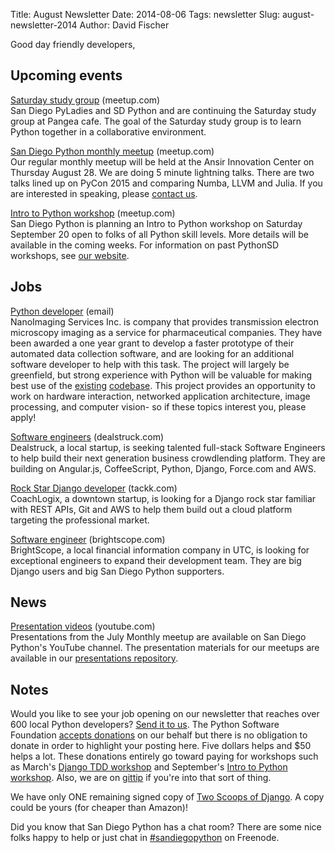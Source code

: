 Title: August Newsletter
Date: 2014-08-06
Tags: newsletter
Slug: august-newsletter-2014
Author: David Fischer


Good day friendly developers,


Upcoming events
---------------


[Saturday study group][saturday-meetup] (meetup.com) <br />
San Diego PyLadies and SD Python and  are continuing the Saturday study group
at Pangea cafe. The goal of the Saturday study group is to learn Python
together in a collaborative environment.

[saturday-meetup]: http://www.meetup.com/pythonsd/events/196007992/


[San Diego Python monthly meetup][monthly-meetup] (meetup.com) <br />
Our regular monthly meetup will be held at the Ansir Innovation Center on
Thursday August 28. We are doing 5 minute lightning talks. There are two talks
lined up on PyCon 2015 and comparing Numba, LLVM and Julia. If you are
interested in speaking, please [contact us][contact-us].

[monthly-meetup]: http://www.meetup.com/pythonsd/events/197325952/
[contact-us]: mailto:sandiegopython@gmail.com


[Intro to Python workshop][meetup-workshop] (meetup.com) <br />
San Diego Python is planning an Intro to Python workshop on Saturday
September 20 open to folks of all Python skill levels. More details
will be available in the coming weeks. For information on past PythonSD
workshops, see [our website][workshops].

[meetup-workshop]: http://www.meetup.com/pythonsd/events/199295402/
[workshops]: http://pythonsd.org/pages/workshops.html


Jobs
----

[Python developer][email-craig] (email) <br />
NanoImaging Services Inc. is company that provides transmission electron
microscopy imaging as a service for pharmaceutical companies. They have
been awarded a one year grant to develop a faster prototype of their
automated data collection software, and are looking for an additional
software developer to help with this task. The project will largely be
greenfield, but strong experience with Python will be valuable for making
best use of the [existing][] [codebase][]. This project
provides an opportunity to work on hardware interaction, networked
application architecture, image processing, and computer vision- so if
these topics interest you, please apply!

[email-craig]: mailto:craigyk@nimgs.com
[existing]: http://goo.gl/jz7j8Z
[codebase]: http://goo.gl/OHxN3k


[Software engineers][dealstruck] (dealstruck.com) <br />
Dealstruck, a local startup, is seeking talented full-stack Software Engineers
to help build their next generation business crowdlending platform. They are
building on Angular.js, CoffeeScript, Python, Django, Force.com and AWS.

[dealstruck]: https://www.dealstruck.com/


[Rock Star Django developer][coachlogix] (tackk.com) <br />
CoachLogix, a downtown startup, is looking for a Django rock star familiar
with REST APIs, Git and AWS to help them build out a cloud platform targeting
the professional market.

[coachlogix]: https://tackk.com/ztyf44


[Software engineer][software-engineer] (brightscope.com) <br />
BrightScope, a local financial information company in UTC, is looking for
exceptional engineers to expand their development team. They are big Django
users and big San Diego Python supporters.

[software-engineer]: http://www.brightscope.com/about/careers/#job_Senior_Software_Engineer


News
----

[Presentation videos][presentation-videos] (youtube.com) <br />
Presentations from the July Monthly meetup are available on San Diego
Python's YouTube channel. The presentation materials for our meetups are
available in our [presentations repository][presentations].

[presentation-videos]: https://www.youtube.com/channel/UCXU-oZwaHnoYUhja_yrrrGg
[presentations]: https://github.com/pythonsd/presentations


Notes
-----


Would you like to see your job opening on our newsletter that reaches over
600 local Python developers? [Send it to us][send-it]. The Python Software
Foundation [accepts donations][accepts-donations] on our behalf but there is no
obligation to donate in order to highlight your posting here. Five dollars
helps and $50 helps a lot. These donations entirely go toward paying for
workshops such as March's [Django TDD workshop][django-workshop] and
September's [Intro to Python workshop][intro-workshop]. Also, we are on
[gittip][] if you're into that sort of thing.

[send-it]: mailto:sandiegopython@gmail.com
[accepts-donations]: https://psfmember.org/civicrm/contribute/transact?reset=1&id=9
[gittip]: https://www.gittip.com/sandiegopython/
[django-workshop]: http://www.meetup.com/pythonsd/events/164679962/
[intro-workshop]: http://www.meetup.com/pythonsd/events/199295402/


We have only ONE remaining signed copy of [Two Scoops of Django][two-scoops].
A copy could be yours (for cheaper than Amazon)!

[two-scoops]: http://twoscoopspress.org/


Did you know that San Diego Python has a chat room? There are some nice
folks happy to help or just chat in [#sandiegopython][irc] on Freenode.

[irc]: http://pythonsd.org/pages/chat-room.html

